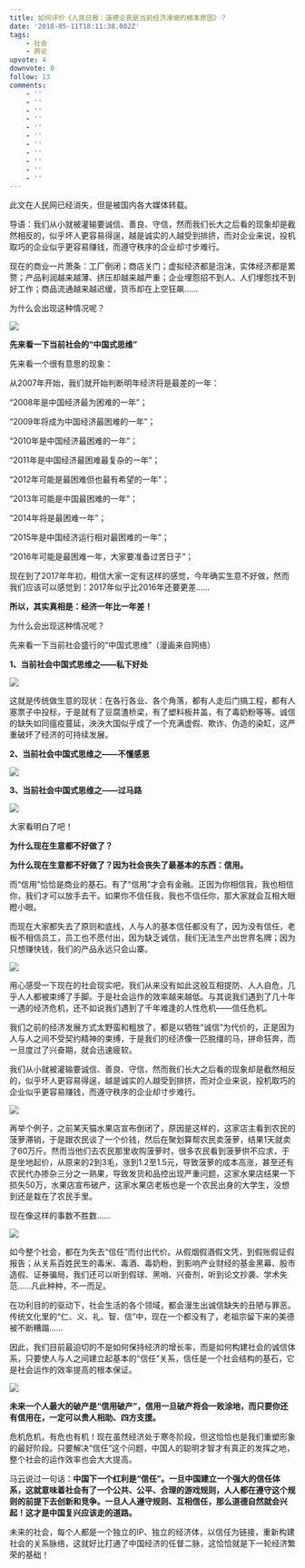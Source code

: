 ```yaml
---
title: 如何评价《人民日报：道德沦丧是当前经济滑坡的根本原因》？
date: '2018-05-11T18:11:38.002Z'
tags:
    - 社会
    - 舆论
upvote: 4
downvote: 0
follow: 13
comments:
    - ''
    - ''
    - ''
    - ''
    - ''
    - ''
    - ''
    - ''
    - ''
    - ''
    - ''
---
```


此文在人民网已经消失，但是被国内各大媒体转载。

  

导语：我们从小就被灌输要诚信、善良、守信，然而我们长大之后看的现象却是截然相反的，似乎坏人更容易得逞，越是诚实的人越受到排挤，而对企业来说，投机取巧的企业似乎更容易赚钱，而遵守秩序的企业却寸步难行。

现在的商业一片萧条：工厂倒闭；商店关门；虚拟经济都是泡沫，实体经济都是累赘；产品利润越来越薄、挤压却越来越严重；企业埋怨招不到人、人们埋怨找不到好工作；商品流通越来越迟缓，货币却在上空狂飙……

为什么会出现这种情况呢？

![](https://web.archive.org:443/web/20180529145353im_/https://pincimg.com/posts/80391/7180f7f64a2527bfa4e8f34e5f15e4e8.jpg)

**先来看一下当前社会的“中国式思维”**

先来看一个很有意思的现象：

从2007年开始，我们就开始判断明年经济将是最差的一年：

“2008年是中国经济最为困难的一年”；

“2009年将成为中国经济最困难的一年”；

“2010年是中国经济最困难的一年”；

“2011年是中国经济最困难最复杂的一年”；

“2012年可能是最困难但也最有希望的一年”；

“2013年可能是中国最困难的一年”；

“2014年将是最困难一年”；

“2015年是中国经济运行相对最困难的一年”；

“2016年可能是最困难一年，大家要准备过苦日子”；

现在到了2017年年初，相信大家一定有这样的感觉，今年确实生意不好做，然而我们应该可以感觉到：2017年似乎比2016年还要更差……

**所以，其实真相是：经济一年比一年差！**

为什么会出现这种情况呢？

先来看一下当前社会盛行的“中国式思维”（漫画来自网络）

**1、当前社会中国式思维之——私下好处**

![](https://web.archive.org:443/web/20180529145353im_/https://pincimg.com/posts/80391/ea09ec89f3ba4996ef93d02f625edf4e.jpg)

这就是传统做生意的现状：在各行各业、各个角落，都有人走后门搞工程，都有人塞票子中投标，于是就有了豆腐渣桥梁，有了塑料板井盖，有了毒奶粉等等。诚信的缺失如同瘟疫蔓延，泱泱大国似乎成了一个充满虚假、欺诈、伪造的染缸，这严重破坏了经济的可持续发展。

**2、当前社会中国式思维之——不懂感恩**

![](https://web.archive.org:443/web/20180529145353im_/https://pincimg.com/posts/80391/3bb2fc6a676bb5d049c6dfa4c7a66907.jpg)

**3、当前社会中国式思维之——过马路**

![](https://web.archive.org:443/web/20180529145353im_/https://pincimg.com/posts/80391/7638b29ffdcce3741bad0032bd228950.jpg)

大家看明白了吧！

**为什么现在生意都不好做了？**

**为什么现在生意都不好做了？因为社会丧失了最基本的东西：****信用****。**

而“信用”恰恰是商业的基石。有了“信用”才会有金融。正因为你相信我，我也相信你，我们才可以放手去干。如果你不信任我，我也不信任你，那大家就会互相大眼瞪小眼。

而现在大家都失去了原则和底线，人与人的基本信任都没有了，因为没有信任，老板不相信员工，员工也不愿付出，因为缺乏诚信，我们无法生产出世界名牌；因为只想赚快钱，我们的产品永远只会山寨。

![](https://web.archive.org:443/web/20180529145353im_/https://pincimg.com/posts/80391/22df107f410cbc532333ddfd9686b02f.jpg)

用心感受一下现在的社会现实吧，我们从来没有如此这般互相提防、人人自危，几乎人人都被束缚了手脚。于是社会运作的效率越来越低。与其说我们遇到了几十年一遇的经济危机，还不如说我们遇到了千年难逢的人性危机——信任危机。

我们之前的经济发展方式太野蛮和粗放了，都是以牺牲“诚信”为代价的，正是因为人与人之间不受契约精神的束缚，于是我们的经济像一匹脱缰的马，拼命狂奔，而一旦度过了兴奋期，就会迅速疲软。

我们从小就被灌输要诚信、善良、守信，然而我们长大之后看的现象却是截然相反的，似乎坏人更容易得逞，越是诚实的人越受到排挤，而对企业来说，投机取巧的企业似乎更容易赚钱，而遵守秩序的企业却寸步难行。

![](https://web.archive.org:443/web/20180529145353im_/https://pincimg.com/posts/80391/8924f934acd88db0e9d9c7a7b0baaea6.jpg)

再举个例子，之前某天猫水果店宣布倒闭了，原因是这样的，这家店主看到农民的菠萝滞销，于是跟农民谈了一个价钱，然后在聚划算帮农民卖菠萝，结果1天就卖了60万斤。然而当他们去农民那里收购菠萝时，很多农民看到菠萝供不应求，于是坐地起价，从原来的2到3毛，涨到1.2至1.5元，导致菠萝的成本高涨，甚至还有农民代办掺杂三分之一熟果，导致发货和品控出现严重问题，这家水果店结果一下损失50万，水果店宣布破产，这家水果店老板也是一个农民出身的大学生，没想到还是栽在了农民手里。

现在像这样的事数不胜数……

![](https://web.archive.org:443/web/20180529145353im_/https://pincimg.com/posts/80391/4fd9bc88caea5998dd0b3580d8b6f658.jpg)

如今整个社会，都在为失去“信任”而付出代价。从假烟假酒假文凭，到假账假证假报告；从关系百姓民生的毒米、毒酒、毒奶粉，到影响产业财经的基金黑幕、股市造假、证券骗局，我们还可以听到假球、黑哨、兴奋剂，听到论文抄袭、学术失范……凡此种种，不一而足。

在功利目的的驱动下，社会生活的各个领域，都会漫生出诚信缺失的丑陋与罪恶。传统文化里的“仁、义、礼、智、信”中，现在一个都没有了，老祖宗留下来的美德被不断糟蹋……

因此，我们目前最迫切的不是如何保持经济的增长率，而是如何构建社会的诚信体系，只要使人与人之间建立起基本的“信任”关系，信任是一个社会结构的基石，它是社会运作的效率提高的根本保证。

![](https://web.archive.org:443/web/20180529145353im_/https://pincimg.com/posts/80391/2d3d5239535c0687bada3bd772a4399f.jpg)

**未来一个人最大的破产是“信用破产”，信用一旦破产将会一败涂地，而只要你还有信用在，一定可以贵人相助、四方支援。**

危机危机，有危也有机！现在虽然经济处于寒冬阶段，但这恰恰也是我们重塑形象的最好阶段。只要解决“信任”这个问题，中国人的聪明才智才有真正的发挥之地，整个社会的运作效率也会大大提高。

马云说过一句话：**中国下一个红利是“信任”。一旦中国建立一个强大的信任体系，这就意味着社会有了一个公共、公平、合理的游戏规则，人人都在遵守这个规则的前提下去创新和竞争。一旦人人遵守规则、互相信任，那么道德自然就会兴起！这才是中国复兴应该走的道路。**

未来的社会，每个人都是一个独立的IP、独立的经济体，以信任为链接，重新构建社会的关系脉络，这就好比打通了中国经济的任督二脉，这恰恰就是下一轮经济繁荣的基础！
